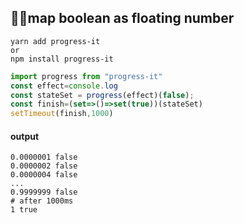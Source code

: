 ## 🤞🏻map  boolean as  floating number 
```shell
yarn add progress-it 
or
npm install progress-it
```

```javascript
import progress from "progress-it"
const effect=console.log
const stateSet = progress(effect)(false);
const finish=(set=>()=>set(true))(stateSet)
setTimeout(finish,1000)
```

#### output
```shell
0.0000001 false
0.0000002 false
0.0000004 false
...
0.9999999 false
# after 1000ms 
1 true
```

